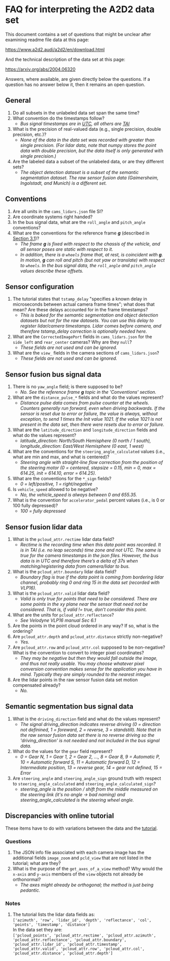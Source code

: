 # FAQ for interpreting the A2D2 data set

This document contains a set of questions that might be unclear after examining readme file data at this page:

https://www.a2d2.audi/a2d2/en/download.html

And the technical description of the data set at this page:

https://arxiv.org/abs/2004.06320

Answers, where available, are given directly below the questions. If a question has no answer below it, then it remains an open question.

## General

1. Do all subsets in the unlabeled data set span the same time?
1. What convention do the timestamps follow?
    * *Bus signal timestamps are in [UTC](https://en.wikipedia.org/wiki/Coordinated_Universal_Time), all others are [TAI](https://en.wikipedia.org/wiki/International_Atomic_Time)*
1. What is the precision of real-valued data (e.g., single precision, double precision, etc.)?
    * *None of the data in the data set was recorded with greater than single precision. (For lidar data, note that numpy stores the point data with double precision, but the data itself is only generated with single precision.)*
1. Are the labeled data a subset of the unlabeled data, or are they different sets?
    * *The object detection dataset is a subset of the semantic segmentation dataset. The raw sensor fusion data (Gaimersheim, Ingolstadt, and Munich) is a different set.*

## Conventions

1. Are all units in the `cams_lidars.json` file SI?
1. Are coordinate systems right handed?
1. In the bus signal data, what are the `roll_angle` and `pitch_angle` conventions?
1. What are the conventions for the reference frame ***g*** (described in [Section 3.1](https://arxiv.org/pdf/2004.06320.pdf))?
    * *The frame ***g*** is fixed with respect to the chassis of the vehicle, and all sensor poses are static with respect to it.*
    * *In addition, there is a `wheels` frame that, at rest, is coincident with ***g***. In motion, ***g*** can roll and pitch (but not yaw or translate) with respect to `wheels`. In the bus signal data, the `roll_angle` and `pitch_angle` values describe these offsets.*

## Sensor configuration

1. The tutorial states that `tstamp_delay` "specifies a known delay in microseconds between actual camera frame times"; what does that mean? Are these delays accounted for in the frame timestamps?
    * *This is baked for the semantic segmentation and object detection datasets but not for the raw datasets. You can use this delay to register lidar/camera timestamps. Lidar comes before camera, and therefore tstamp_delay correction is optionally needed here.*
1. What are the `CorrectedImagePort` fields in `cams_lidars.json` for the `side_left` and `rear_center` cameras? Why are they `null`?
    * *These fields are not used and can be ignored.*
1. What are the `view_` fields in the camera sections of `cams_lidars.json`?
    * *These fields are not used and can be ignored.*

## Sensor fusion bus signal data

1. There is no `yaw_angle` field; is there supposed to be?
    * *No. See the reference frame ***g*** topic in the 'Conventions' section.*
1. What are the `distance_pulse_*` fields and what do the values represent?
    * *Distance pulse data comes from pulse counter at the wheels. Counters generally run forward, even when driving backwards. If the sensor is reset due to error or failure, the value is always, without exception, to send 1 times the Init value 1021. If the value 1021 is not present in the data set, then there were resets due to error or failure.*
1. What are the `latitude_direction` and `longitude_direction` fields and what do the values represent?
    * *latitude_direction: North/South Hemisphere (0 north / 1 south), longitude_direction: East/West Hemisphere (0 east, 1 west)*
1. What are the conventions for the `steering_angle_calculated` values (i.e., what are min and max, and what is centered)?
    * *Steering angle with straight-line flow correction from the position of the steering motor (0 = centered, stepsize = 0.15, min = 0, max = 614.25, init = 614.10, error = 614.25).*
1. What are the conventions for the `*_sign` fields?
    * *0 = left/positive, 1 = right/negative*
1. Is `vehicle_speed` allowed to be negative?
    * *No, the vehicle_speed is always between 0 and 655.35.*
1. What is the convention for `accelerator_pedal` percent values (i.e., is 0 or 100 fully depressed)?
    * *100 = fully depressed*

## Sensor fusion lidar data

1. What is the `pcloud_attr.rectime` lidar data field?
    * *Rectime is the recording time when this data point was recorded. It is in TAI (i.e. no leap seconds) time zone and not UTC. The same is true for the camera timestamps in the json files. However, the bus data is in UTC and therefore there’s a delta of 37s when matching/registering data from camera/lidar to bus.*
1. What is the `pcloud_attr.boundary` lidar data field?
    * *Boundary flag is true if the data point is coming from bordering lidar channel, probably ring 0 and ring 15 in the data set (recorded with VLP16).*
1. What is the `pcloud_attr.valid` lidar data field?
    * *Valid is only true for points that need to be considered. There are some points in the xy plane near the sensor that need not be considered. That is, if valid != true, don’t consider this point.*
1. What are the units for `pcloud_attr.reflectance`?
    * *See Velodyne VLP16 manual Sec 6.1*
1. Are the points in the point cloud ordered in any way? If so, what is the ordering?
1. Are `pcloud_attr.depth` and `pcloud_attr.distance` strictly non-negative?
    * *Yes.*
1. Are `pcloud_attr.row` and `pcloud_attr.col` supposed to be non-negative? What is the convention to convert to integer pixel coordinates?
    * *They may be negative but then they would fall outside the image, and thus not really usable. You may choose whatever pixel conversion convention makes sense for the application you have in mind. Typically they are simply rounded to the nearest integer.*
1. Are the lidar points in the raw sensor fusion data set motion compensated already?
    * *No.*

## Semantic segmentation bus signal data

1. What is the `driving_direction` field and what do the values represent?
    * *The signal driving_direction indicates reverse driving (0 = direction not definined, 1 = foreward, 2 = reverse, 3 = standstill). Note that in the raw sensor fusion data set there is no reverse driving so the 'driving_direction' is not needed and not included in the bus signal data.*
1. What do the values for the `gear` field represent?
    * *0 = Gear N, 1 = Gear 1, 2 = Gear 2, ..., 8 = Gear 8, 9 = Automatic P, 10 = Automatic forward S, 11 = Automatic forward D, 12 = Intermediate position, 13 = reverse gear, 14 = gear not defined, 15 = Error*
1. Are `steering_angle` and `steering_angle_sign` ground truth with respect to `steering_angle_calculated` and `steering_angle_calculated_sign`?
    * *steering_angle is the position / shift from the middle measured on the steering link (it's no angle -> bad naming) and steering_angle_calculated is the steering wheel angle.*

## Discrepancies with online tutorial

These items have to do with variations between the data and the [tutorial](https://www.a2d2.audi/a2d2/en/tutorial.html).

### Questions

1. The JSON info file associated with each camera image has the additional fields `image_zoom` and `pcld_view` that are not listed in the tutorial; what are they?
1. What is the purpose of the `get_axes_of_a_view` method? Why would the `x-axis` and `y-axis` members of the `view` objects not already be orthonormal?
    * *The axes might already be orthogonal; the method is just being pedantic.*

### Notes

1. The tutorial lists the lidar data fields as:  
`['azimuth', 'row', 'lidar_id', 'depth', 'reflectance', 'col', 'points', 'timestamp', 'distance']`  
In the data set they are:  
`['pcloud_points', 'pcloud_attr.rectime', 'pcloud_attr.azimuth', 'pcloud_attr.reflectance', 'pcloud_attr.boundary', 'pcloud_attr.lidar_id', 'pcloud_attr.timestamp', 'pcloud_attr.valid', 'pcloud_attr.row', 'pcloud_attr.col', 'pcloud_attr.distance', 'pcloud_attr.depth']`
